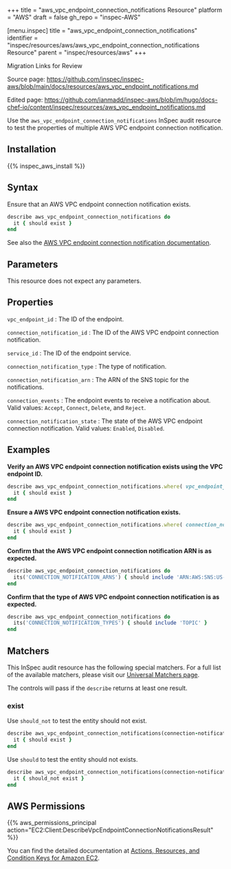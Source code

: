 +++
title = "aws_vpc_endpoint_connection_notifications Resource"
platform = "AWS"
draft = false
gh_repo = "inspec-AWS"

[menu.inspec]
title = "aws_vpc_endpoint_connection_notifications"
identifier = "inspec/resources/aws/aws_vpc_endpoint_connection_notifications Resource"
parent = "inspec/resources/aws"
+++

<div class="admonition-note">
<p class="admonition-note-title">Migration Links for Review</p>
<div class="admonition-note-text">
<p>Source page: <a href="https://github.com/inspec/inspec-aws/blob/main/docs/resources/aws_vpc_endpoint_notifications.md">https://github.com/inspec/inspec-aws/blob/main/docs/resources/aws_vpc_endpoint_notifications.md</a></p>
<p>Edited page: <a href="https://github.com/ianmadd/inspec-aws/blob/im/hugo/docs-chef-io/content/inspec/resources/aws_vpc_endpoint_notifications.md">https://github.com/ianmadd/inspec-aws/blob/im/hugo/docs-chef-io/content/inspec/resources/aws_vpc_endpoint_notifications.md</a></p>
</div>
</div>


Use the `aws_vpc_endpoint_connection_notifications` InSpec audit resource to test the properties of multiple AWS VPC endpoint connection notification.

## Installation

{{% inspec_aws_install %}}

## Syntax

Ensure that an AWS VPC endpoint connection notification exists.

```ruby
describe aws_vpc_endpoint_connection_notifications do
  it { should exist }
end
```

See also the [AWS VPC endpoint connection notification documentation](https://docs.AWS.amazon.com/AWSCloudFormation/latest/UserGuide/AWS-resource-ec2-vpcendpointconnectionnotification.html).

## Parameters

This resource does not expect any parameters.

## Properties

`vpc_endpoint_id`
: The ID of the endpoint.

`connection_notification_id`
: The ID of the AWS VPC endpoint connection notification.

`service_id`
: The ID of the endpoint service.

`connection_notification_type`
: The type of notification.

`connection_notification_arn`
: The ARN of the SNS topic for the notifications.

`connection_events`
: The endpoint events to receive a notification about. Valid values: `Accept`, `Connect`, `Delete`, and `Reject`.

`connection_notification_state`
: The state of the AWS VPC endpoint connection notification. Valid values: `Enabled`, `Disabled`.

## Examples

**Verify an AWS VPC endpoint connection notification exists using the VPC endpoint ID.**

```ruby
describe aws_vpc_endpoint_connection_notifications.where( vpc_endpoint_id: vpc-12345678 )
  it { should exist }
end
```

**Ensure a AWS VPC endpoint connection notification exists.**

```ruby
describe aws_vpc_endpoint_connection_notifications.where( connection_notification_id: 'VPCE-NFN-03AD3532A5C71F8AF' ) do
  it { should exist }
end
```

**Confirm that the AWS VPC endpoint connection notification ARN is as expected.**

```ruby
describe aws_vpc_endpoint_connection_notifications do
  its('CONNECTION_NOTIFICATION_ARNS') { should include 'ARN:AWS:SNS:US-EAST-2:112758395563:AWS-SNS-TOPIC-ENCRYPTION-BLOIXLVRSNFYBLZXNBGCBVHJU' }
end
```

**Confirm that the type of AWS VPC endpoint connection notification is as expected.**

```ruby
describe aws_vpc_endpoint_connection_notifications do
  its('CONNECTION_NOTIFICATION_TYPES') { should include 'TOPIC' }
end
```

## Matchers

This InSpec audit resource has the following special matchers. For a full list of the available matchers, please visit our [Universal Matchers page](https://www.inspec.io/docs/reference/matchers/).

The controls will pass if the `describe` returns at least one result.

### exist

Use `should_not` to test the entity should not exist.

```ruby
describe aws_vpc_endpoint_connection_notifications(connection-notification-id: 'VPCE-NFN-12345678987654321') do
  it { should exist }
end
```

Use `should` to test the entity should not exists.

```ruby
describe aws_vpc_endpoint_connection_notifications(connection-notification-id: 'VPCE-NFN-12345678987654321') do
  it { should_not exist }
end
```

## AWS Permissions

{{% aws_permissions_principal action="EC2:Client:DescribeVpcEndpointConnectionNotificationsResult" %}}

You can find the detailed documentation at [Actions, Resources, and Condition Keys for Amazon EC2](https://docs.AWS.amazon.com/IAM/latest/UserGuide/list_amazonec2.html).

